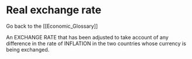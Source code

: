 # Real exchange rate

Go back to the [[Economic_Glossary]]


An EXCHANGE RATE that has been adjusted to take account of any difference in the rate of INFLATION in the two countries whose currency is being exchanged.

